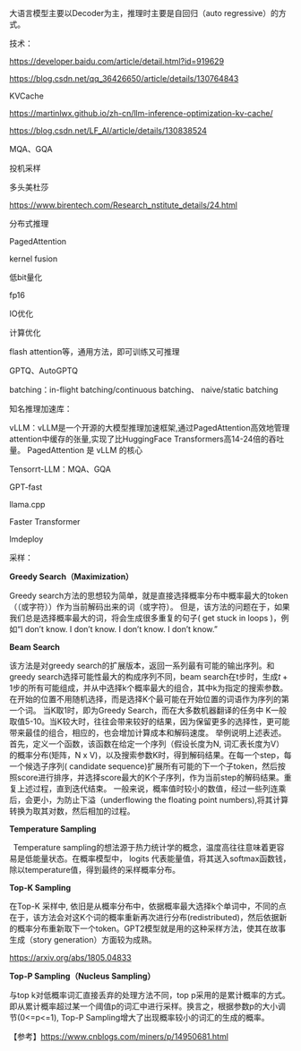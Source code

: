 





大语言模型主要以Decoder为主，推理时主要是自回归（auto regressive）的方式。







技术：

https://developer.baidu.com/article/detail.html?id=919629

https://blog.csdn.net/qq_36426650/article/details/130764843



KVCache

https://martinlwx.github.io/zh-cn/llm-inference-optimization-kv-cache/

https://blog.csdn.net/LF_AI/article/details/130838524

MQA、GQA



投机采样

多头美杜莎

https://www.birentech.com/Research_nstitute_details/24.html



分布式推理

PagedAttention 

kernel fusion

低bit量化

fp16

IO优化

计算优化

flash attention等，通用方法，即可训练又可推理

GPTQ、AutoGPTQ



batching：in-flight batching/continuous batching、 naive/static batching



知名推理加速库：

vLLM：vLLM是一个开源的大模型推理加速框架,通过PagedAttention高效地管理attention中缓存的张量,实现了比HuggingFace Transformers高14-24倍的吞吐量。 PagedAttention 是 vLLM 的核心

Tensorrt-LLM：MQA、GQA

GPT-fast

llama.cpp

Faster Transformer

lmdeploy



采样：

**Greedy Search（Maximization）**

Greedy search方法的思想较为简单，就是直接选择概率分布中概率最大的token（（或字符））作为当前解码出来的词（或字符）。 但是，该方法的问题在于，如果我们总是选择概率最大的词，将会生成很多重复的句子( get stuck in loops )，例如“I don’t know. I don’t know. I don’t know. I don’t know.”

**Beam Search**

该方法是对greedy search的扩展版本，返回一系列最有可能的输出序列。和greedy search选择可能性最大的构成序列不同，beam search在t步时，生成$t + 1$步的所有可能组成，并从中选择k个概率最大的组合，其中k为指定的搜索参数。
在开始的位置不用随机选择，而是选择K个最可能在开始位置的词语作为序列的第一个词。
当K取1时，即为Greedy Search，而在大多数机器翻译的任务中 K一般取值5-10。当K较大时，往往会带来较好的结果，因为保留更多的选择性，更可能带来最佳的组合，相应的，也会增加计算成本和解码速度。
举例说明上述表述。首先，定义一个函数，该函数在给定一个序列（假设长度为N, 词汇表长度为V）的概率分布(矩阵，N x V)，以及搜索参数K时，得到解码结果。在每一个step，每一个候选子序列( candidate sequence)扩展所有可能的下一个子token，然后按照score进行排序，并选择score最大的K个子序列，作为当前step的解码结果。重复上述过程，直到迭代结束。
一般来说，概率值时较小的数值，经过一些列连乘后，会更小，为防止下溢（underflowing the floating point numbers),将其计算转换为取其对数，然后相加的过程。

**Temperature Sampling**

 Temperature sampling的想法源于热力统计学的概念，温度高往往意味着更容易是低能量状态。在概率模型中， logits 代表能量值，将其送入softmax函数钱，除以temperature值，得到最终的采样概率分布。

**Top-K Sampling**

在Top-K 采样中, 依旧是从概率分布中，依据概率最大选择k个单词中，不同的点在于，该方法会对这K个词的概率重新再次进行分布(redistributed)，然后依据新的概率分布重新取下一个token。GPT2模型就是用的这种采样方法，使其在故事生成（story generation）方面较为成熟。

https://arxiv.org/abs/1805.04833

**Top-P Sampling（Nucleus Sampling）**

与top k对低概率词汇直接丢弃的处理方法不同，top p采用的是累计概率的方式。即从累计概率超过某一个阈值p的词汇中进行采样。换言之，根据参数p的大小调节(0<=p<=1), Top-P Sampling增大了出现概率较小的词汇的生成的概率。

【参考】https://www.cnblogs.com/miners/p/14950681.html